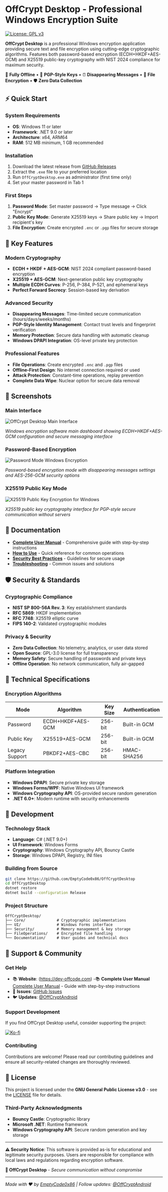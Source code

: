 # OffCrypt Desktop - Professional Windows Encryption Suite

[![License: GPL v3](https://img.shields.io/badge/License-GPLv3-blue.svg)](https://www.gnu.org/licenses/gpl-3.0)


**OffCrypt Desktop** is a professional Windows encryption application providing secure text and file encryption using cutting-edge cryptographic algorithms. Features both password-based encryption (ECDH+HKDF+AES-GCM) and X25519 public-key cryptography with NIST 2024 compliance for maximum security.

🔐 **Fully Offline** • 🔑 **PGP-Style Keys** • ⏰ **Disappearing Messages** • 📁 **File Encryption** • 🛡️ **Zero Data Collection**

## ⚡ Quick Start

### System Requirements
- **OS**: Windows 11 or later
- **Framework**: .NET 9.0 or later  
- **Architecture**: x64, ARM64
- **RAM**: 512 MB minimum, 1 GB recommended

### Installation
1. Download the latest release from [GitHub Releases](https://github.com/EmptyCode0x86/)
2. Extract the `.exe` file to your preferred location
3. Run `OffCryptDesktop.exe` as administrator (first time only)
4. Set your master password in Tab 1

### First Steps
1. **Password Mode**: Set master password → Type message → Click "Encrypt"
2. **Public Key Mode**: Generate X25519 keys → Share public key → Import recipient's key
3. **File Encryption**: Create encrypted `.enc` or `.pgp` files for secure storage

## 🔐 Key Features

### Modern Cryptography
- **ECDH + HKDF + AES-GCM**: NIST 2024 compliant password-based encryption
- **X25519 + AES-GCM**: Next-generation public key cryptography
- **Multiple ECDH Curves**: P-256, P-384, P-521, and ephemeral keys
- **Perfect Forward Secrecy**: Session-based key derivation

### Advanced Security
- **Disappearing Messages**: Time-limited secure communication (hours/days/weeks/months)
- **PGP-Style Identity Management**: Contact trust levels and fingerprint verification
- **Memory Protection**: Secure data handling with automatic cleanup
- **Windows DPAPI Integration**: OS-level private key protection

### Professional Features  
- **File Operations**: Create encrypted `.enc` and `.pgp` files
- **Offline-First Design**: No internet connection required or used
- **Attack Protection**: Constant-time operations, replay prevention
- **Complete Data Wipe**: Nuclear option for secure data removal

## 📱 Screenshots

### Main Interface
![OffCrypt Desktop Main Interface](SettingsWindows.png)



*Windows encryption software main dashboard showing ECDH+HKDF+AES-GCM configuration and secure messaging interface*

### Password-Based Encryption
![Password Mode Windows Encryption](PasswordModeWindows.png)



*Password-based encryption mode with disappearing messages settings and AES-256-GCM security options*

### X25519 Public Key Mode
![X25519 Public Key Encryption for Windows](PublicKeyModeWindows.png)



*X25519 public key cryptography interface for PGP-style secure communication without servers*



## 📖 Documentation

- **[Complete User Manual](OffCryptDesktop_User_Manual.md)** - Comprehensive guide with step-by-step instructions
- **[How to Use](#how-to-use)** - Quick reference for common operations
- **[Security Best Practices](#security)** - Guidelines for secure usage
- **[Troubleshooting](#troubleshooting)** - Common issues and solutions

## 🛡️ Security & Standards

### Cryptographic Compliance
- **NIST SP 800-56A Rev. 3**: Key establishment standards
- **RFC 5869**: HKDF implementation
- **RFC 7748**: X25519 elliptic curve
- **FIPS 140-2**: Validated cryptographic modules

### Privacy & Security
- **Zero Data Collection**: No telemetry, analytics, or user data stored
- **Open Source**: GPL-3.0 license for full transparency
- **Memory Safety**: Secure handling of passwords and private keys
- **Offline Operation**: No network communication, fully air-gapped

## 🔧 Technical Specifications

### Encryption Algorithms
| Mode | Algorithm | Key Size | Authentication |
|------|-----------|----------|----------------|
| Password | ECDH+HKDF+AES-GCM | 256-bit | Built-in GCM |
| Public Key | X25519+AES-GCM | 256-bit | Built-in GCM |
| Legacy Support | PBKDF2+AES-CBC | 256-bit | HMAC-SHA256 |

### Platform Integration
- **Windows DPAPI**: Secure private key storage
- **Windows Forms/WPF**: Native Windows UI framework
- **Windows Cryptography API**: OS-provided secure random generation
- **.NET 6.0+**: Modern runtime with security enhancements

## 🚀 Development

### Technology Stack
- **Language**: C# (.NET 9.0+)
- **UI Framework**: Windows Forms
- **Cryptography**: Windows Cryptography API, Bouncy Castle
- **Storage**: Windows DPAPI, Registry, INI files

### Building from Source
```bash
git clone https://github.com/EmptyCode0x86/OffCryptDesktop
cd OffCryptDesktop
dotnet restore
dotnet build --configuration Release
```

### Project Structure
```
OffCryptDesktop/
├── Core/              # Cryptographic implementations
├── UI/                # Windows Forms interface
├── Security/          # Memory management & key storage
├── FileOperations/    # Encrypted file handling
└── Documentation/     # User guides and technical docs
```

## 💝 Support & Community

### Get Help
- 📚 **Website**: (https://dev-offcode.com)
-📚 **Complete User Manual** [Complete User Manual](OffCryptDesktop_User_Manual.md) - Guide with step-by-step instructions
- 🐛 **Issues**: [GitHub Issues](https://github.com/EmptyCode0x86/OffCryptDesktop/issues)
- 🐦 **Updates**: [@OffCryptAndroid](https://x.com/OffCryptAndroid)

### Support Development
If you find OffCrypt Desktop useful, consider supporting the project:

[![Ko-fi](https://img.shields.io/badge/Ko--fi-Buy%20me%20a%20coffee-orange.svg)](https://ko-fi.com/emptyc0de)

### Contributing
Contributions are welcome! Please read our contributing guidelines and ensure all security-related changes are thoroughly reviewed.

## 📄 License

This project is licensed under the **GNU General Public License v3.0** - see the [LICENSE](LICENSE) file for details.

### Third-Party Acknowledgments
- **Bouncy Castle**: Cryptographic library
- **Microsoft .NET**: Runtime framework
- **Windows Cryptography API**: Secure random generation and key storage

---

**⚠️ Security Notice**: This software is provided as-is for educational and legitimate security purposes. Users are responsible for compliance with local laws and regulations regarding encryption software.

**🔐 OffCrypt Desktop** - *Secure communication without compromise*

---


*Made with ❤️ by [EmptyCode0x86](https://dev-offcode.com) | Follow updates: [@OffCryptAndroid](https://x.com/OffCryptAndroid)*

